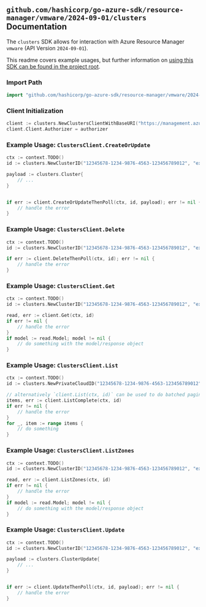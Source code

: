 
## `github.com/hashicorp/go-azure-sdk/resource-manager/vmware/2024-09-01/clusters` Documentation

The `clusters` SDK allows for interaction with Azure Resource Manager `vmware` (API Version `2024-09-01`).

This readme covers example usages, but further information on [using this SDK can be found in the project root](https://github.com/hashicorp/go-azure-sdk/tree/main/docs).

### Import Path

```go
import "github.com/hashicorp/go-azure-sdk/resource-manager/vmware/2024-09-01/clusters"
```


### Client Initialization

```go
client := clusters.NewClustersClientWithBaseURI("https://management.azure.com")
client.Client.Authorizer = authorizer
```


### Example Usage: `ClustersClient.CreateOrUpdate`

```go
ctx := context.TODO()
id := clusters.NewClusterID("12345678-1234-9876-4563-123456789012", "example-resource-group", "privateCloudName", "clusterName")

payload := clusters.Cluster{
	// ...
}


if err := client.CreateOrUpdateThenPoll(ctx, id, payload); err != nil {
	// handle the error
}
```


### Example Usage: `ClustersClient.Delete`

```go
ctx := context.TODO()
id := clusters.NewClusterID("12345678-1234-9876-4563-123456789012", "example-resource-group", "privateCloudName", "clusterName")

if err := client.DeleteThenPoll(ctx, id); err != nil {
	// handle the error
}
```


### Example Usage: `ClustersClient.Get`

```go
ctx := context.TODO()
id := clusters.NewClusterID("12345678-1234-9876-4563-123456789012", "example-resource-group", "privateCloudName", "clusterName")

read, err := client.Get(ctx, id)
if err != nil {
	// handle the error
}
if model := read.Model; model != nil {
	// do something with the model/response object
}
```


### Example Usage: `ClustersClient.List`

```go
ctx := context.TODO()
id := clusters.NewPrivateCloudID("12345678-1234-9876-4563-123456789012", "example-resource-group", "privateCloudName")

// alternatively `client.List(ctx, id)` can be used to do batched pagination
items, err := client.ListComplete(ctx, id)
if err != nil {
	// handle the error
}
for _, item := range items {
	// do something
}
```


### Example Usage: `ClustersClient.ListZones`

```go
ctx := context.TODO()
id := clusters.NewClusterID("12345678-1234-9876-4563-123456789012", "example-resource-group", "privateCloudName", "clusterName")

read, err := client.ListZones(ctx, id)
if err != nil {
	// handle the error
}
if model := read.Model; model != nil {
	// do something with the model/response object
}
```


### Example Usage: `ClustersClient.Update`

```go
ctx := context.TODO()
id := clusters.NewClusterID("12345678-1234-9876-4563-123456789012", "example-resource-group", "privateCloudName", "clusterName")

payload := clusters.ClusterUpdate{
	// ...
}


if err := client.UpdateThenPoll(ctx, id, payload); err != nil {
	// handle the error
}
```
